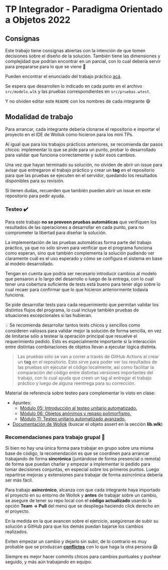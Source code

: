 # TP Integrador - Paradigma Orientado a Objetos 2022

## Consignas

Este trabajo tiene consignas abiertas con la intención de que tomen decisiones sobre el diseño de la solución. También tiene las dimensiones y complejidad que podrían encontrar en un parcial, con lo cual debería servir para prepararse para lo que se viene :muscle:

Pueden encontrar el enunciado del trabajo práctico [acá](https://docs.google.com/document/d/1s50oo4afeUFyDxo8ypkNaEhPC0yy8IHuxq-IISOUq64/edit?usp=sharing).

Se espera que desarrollen lo indicado en cada punto en el archivo `src/modelo.wlk` y las pruebas correspondientes en `src/pruebas.wtest`.

Y no olviden editar este `README` con los nombres de cada integrante :smile:

## Modalidad de trabajo

Para arrancar, cada integrante debería clonarse el repositorio e importar el proyecto en el IDE de Wollok como hicieron para los mini TPs.

Al igual que para los trabajos prácticos anteriores, se recomienda dar pasos chicos: implementar lo que se pide para un punto, probar lo desarrollado para validar que funciona correctamente y subir esos cambios.

Una vez que hayan terminado su solución, no olviden de abrir un issue para avisar que entregaron el trabajo práctico y crear un **tag** en el repositorio para que las pruebas se ejecuten en el servidor, quedando los resultados disponibles para su revisión.

Si tienen dudas, recuerden que también pueden abrir un issue en este repositorio para pedir ayuda. 

### Testeo :heavy_check_mark:

Para este trabajo **no se proveen pruebas automáticas** que verifiquen los resultados de las operaciones a desarrollar en cada punto, para no comprometer la libertad para diseñar la solución. 

La implementación de las pruebas automáticas forma parte del trabajo práctico, ya que no sólo sirven para verificar que el programa funciona como esperan, sino que también complementa la solución pudiendo ver claramente cuál es el uso esperado y cómo se configura el sistema en base al modelo desarrollado.

Tengan en cuenta que podría ser necesario introducir cambios al modelo que pensaron a lo largo del desarrollo o luego de la entrega, con lo cual tener una cobertura suficiente de tests está bueno para tener algo sobre lo cual recaer para confirmar que lo que hicieron anteriormente todavía funciona.

Se pide desarrollar tests para cada requerimiento que permitan validar los distintos flujos del programa, lo cual incluye también pruebas de situaciones excepcionales si las hubieran.

:bulb: Se recomienda desarrollar tantos tests chicos y sencillos como consideren valiosos para validar mejor la solución de forma sencilla, en vez de limitarse sólo a testear la operación principal que resuelve el requerimiento pedido. Esto es especialmente importante si la interacción entre distintas combinaciones de objetos llevan a ejecutar lógica distinta.

> Las pruebas sólo se van a correr a través de GitHub Actions al crear un **tag** en el repositorio. Esto sirve para poder ver los resultados de las pruebas sin ejecutar el código localmente, así como facilitar la comparación del código entre distintas versiones importantes del trabajo, con lo cual ayuda que creen un tag al entregar el trabajo práctico y luego de alguna reentrega para su corrección.

Material de referencia sobre testeo para complementar lo visto en clase:
- Apuntes:
  - [Módulo 05: Introducción al testeo unitario automatizado.](https://docs.google.com/document/d/1Q_v48gZfRmVfLMvC0PBpmtZyMoALbh11AwmEllP__eY/edit?usp=sharing)
  - [Módulo 06: Objetos anónimos y repaso polimorfismo.](https://docs.google.com/document/d/1j2VoBNczPsMXrIjJ4tycYU982CZahReTvzkWS9TTKV0/edit?usp=sharing)
  - [Módulo 11: Testeo unitario automatizado avanzado.](https://docs.google.com/document/d/1caDE_mlP1QMfzyVpyvh-tKshjAeYLXBkXDYrTX5zFUI/edit?usp=sharing)
- [Documentación de Wollok](https://www.wollok.org/documentacion/wollokdoc/) (buscar el objeto assert en la sección **lib.wlk**)

### Recomendaciones para trabajo grupal :busts_in_silhouette:

Si bien no hay una única forma para trabajar en grupo sobre una misma base de código, la recomendación es que se coordinen para arrancar trabajando de forma **sincrónica** (juntándose de forma presencial o remota) de forma que puedan charlar y empezar a implementar lo pedido para tomar decisiones conjuntas, en especial sobre los primeros puntos. Luego repartirse mejoras y extensiones para trabajar de forma asincrónica debería ser más fácil.

Para trabajo **asincrónico**, alcanza con que cada integrante haya importado el proyecto en su entorno de Wollok y **antes** de trabajar sobre un cambio, se asegure de tener su repo local con el **código actualizado** usando la opción **Team -> Pull** del menú que se despliega haciendo click derecho en el proyecto.

En la medida en la que avancen sobre el ejercicio, asegúrense de subir su solución a GitHub para que los demás puedan bajarse los cambios realizados.

Eviten empezar un cambio y dejarlo sin subir, de lo contrario es muy probable que se produzcan [**conflictos**](https://www.youtube.com/watch?v=sKcN7cWFniw&list=PL2xYJ49ov_ddydw7wvncxMBzB3wpqPV0u&index=7) con lo que haga la otra persona :scream:

Siempre es mejor hacer commits chicos para cambios puntuales y pushear seguido, y más aún trabajando en equipo.
